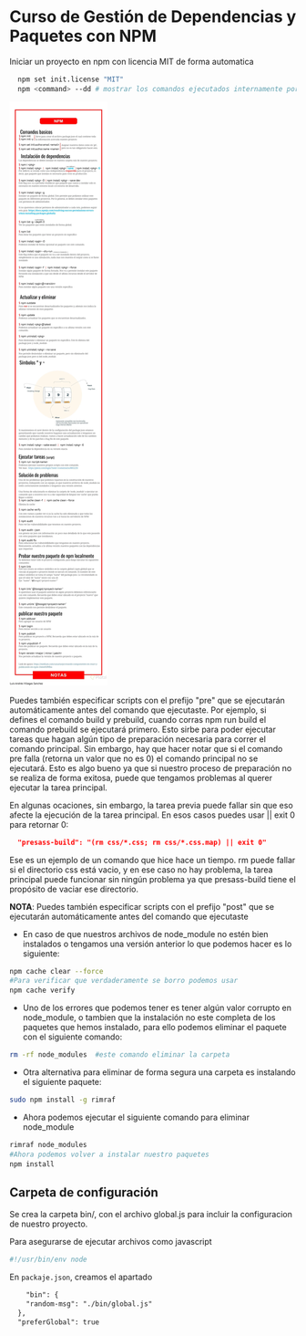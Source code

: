 # Curso de Gestión de Dependencias y Paquetes con NPM

Iniciar un proyecto en npm con licencia MIT de forma automatica

```bash
  npm set init.license "MIT"
  npm <command> --dd # mostrar los comandos ejecutados internamente por npm
```

![image](./docs/notas.webp)

Puedes también especificar scripts con el prefijo "pre" que se ejecutarán automáticamente antes del comando que ejecutaste. Por ejemplo, si defines el comando build y prebuild, cuando corras npm run build el comando prebuild se ejecutará primero. Esto sirbe para poder ejecutar tareas que hagan algún tipo de preparación necesaria para correr el comando principal. Sin embargo, hay que hacer notar que si el comando pre falla (retorna un valor que no es 0) el comando principal no se ejecutará. Esto es algo bueno ya que si nuestro proceso de preparación no se realiza de forma exitosa, puede que tengamos problemas al querer ejecutar la tarea principal.

En algunas ocaciones, sin embargo, la tarea previa puede fallar sin que eso afecte la ejecución de la tarea principal. En esos casos puedes usar || exit 0 para retornar 0:

```json
  "presass-build": "(rm css/*.css; rm css/*.css.map) || exit 0"
```

Ese es un ejemplo de un comando que hice hace un tiempo. rm puede fallar si el directorio css está vacio, y en ese caso no hay problema, la tarea principal puede funcionar sin ningún problema ya que presass-build tiene el propósito de vaciar ese directorio.

**NOTA**: Puedes también especificar scripts con el prefijo "post" que se ejecutarán automáticamente antes del comando que ejecutaste

- En caso de que nuestros archivos de node_module no estén bien instalados o tengamos una versión anterior lo que podemos hacer es lo siguiente:

```bash
npm cache clear --force
#Para verificar que verdaderamente se borro podemos usar
npm cache verify
```

- Uno de los errores que podemos tener es tener algún valor corrupto en node_module, o tambien que la instalación no este completa de los paquetes que hemos instalado, para ello podemos eliminar el paquete con el siguiente comando:

```bash
rm -rf node_modules  #este comando eliminar la carpeta
```

- Otra alternativa para eliminar de forma segura una carpeta es instalando el siguiente paquete:

```bash
sudo npm install -g rimraf
```

- Ahora podemos ejecutar el siguiente comando para eliminar node_module

```bash
rimraf node_modules
#Ahora podemos volver a instalar nuestro paquetes
npm install
```

## Carpeta de configuración

Se crea la carpeta bin/, con el archivo global.js para incluir la configuracion de nuestro proyecto.

Para asegurarse de ejecutar archivos como javascript

```bash
#!/usr/bin/env node
```

En `packaje.json`, creamos el apartado

```jsonc
    "bin": {
    "random-msg": "./bin/global.js"
  },
  "preferGlobal": true
```
